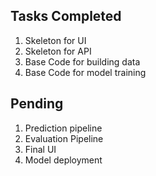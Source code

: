 Tasks Completed
-
1. Skeleton for UI
2. Skeleton for API
3. Base Code for building data
4. Base Code for model training

Pending
-
1. Prediction pipeline
2. Evaluation Pipeline
3. Final UI
4. Model deployment